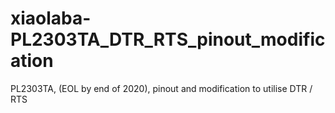 # xiaolaba-PL2303TA_DTR_RTS_pinout_modification
PL2303TA, (EOL by end of 2020), pinout and modification to utilise DTR / RTS
